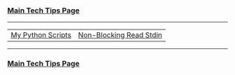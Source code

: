 ### [Main Tech Tips Page](https://github.com/sethfuller/tips/blob/main/tech_tips/README.md)
----------
|                                                                                  |                                                                                                                  |
|----------------------------------------------------------------------------------|------------------------------------------------------------------------------------------------------------------|
| [My Python Scripts](https://github.com/sethfuller/tips/tree/main/scripts/python) | [Non-Blocking Read Stdin](https://stackoverflow.com/questions/21791621/taking-input-from-sys-stdin-non-blocking) |

----------

### [Main Tech Tips Page](https://github.com/sethfuller/tips/blob/main/tech_tips/README.md)
